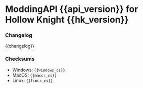 # ModdingAPI {{api_version}} for Hollow Knight {{hk_version}}

### Changelog

{{changelog}}

### Checksums
* Windows: `{{windows_cs}}`
* MacOS: `{{macos_cs}}`
* Linux: `{{linux_cs}}`

